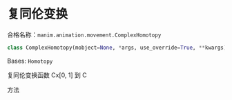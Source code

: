 # 复同伦变换

合格名称：`manim.animation.movement.ComplexHomotopy`

```py
class ComplexHomotopy(mobject=None, *args, use_override=True, **kwargs)
```

Bases: `Homotopy`

复同伦变换函数 Cx\[0, 1\] 到 C

方法
